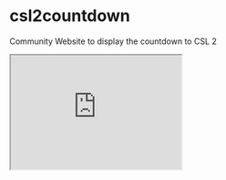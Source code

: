 # csl2countdown
Community Website to display the countdown to CSL 2

<div>
  <iframe id="inlineFrameExample"
      title="Inline Frame Example"
      width="300"
      height="200"
      src="https://www.openstreetmap.org/export/embed.html?bbox=-0.004017949104309083%2C51.47612752641776%2C0.00030577182769775396%2C51.478569861898606&layer=mapnik">
  </iframe>
</div>
